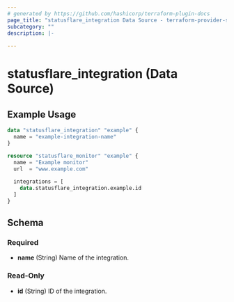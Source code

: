 ```yaml
---
# generated by https://github.com/hashicorp/terraform-plugin-docs
page_title: "statusflare_integration Data Source - terraform-provider-statusflare"
subcategory: ""
description: |-
  
---
```


# statusflare_integration (Data Source)



## Example Usage

```terraform
data "statusflare_integration" "example" {
  name = "example-integration-name"
}

resource "statusflare_monitor" "example" {
  name = "Example monitor"
  url  = "www.example.com"
  
  integrations = [
    data.statusflare_integration.example.id
  ]
}
```

<!-- schema generated by tfplugindocs -->
## Schema

### Required

- **name** (String) Name of the integration.

### Read-Only

- **id** (String) ID of the integration.


